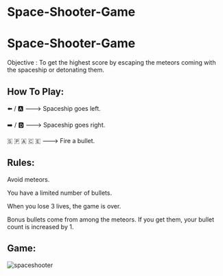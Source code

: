# Space-Shooter-Game
 # Space-Shooter-Game
 
  Objective : To get the highest score by escaping the meteors coming with the spaceship or detonating them.

## How To Play:

⬅️ / 🅰 ---> Spaceship goes left.

➡️ / 🅳  ---> Spaceship goes right.

 🇸  🇵  🇦  🇨  🇪  ---> Fire a bullet.

## Rules:
Avoid meteors.

You have a limited number of bullets.

When you lose 3 lives, the game is over.

Bonus bullets come from among the meteors. If you get them, your bullet count is increased by 1.


## Game:

![spaceshooter](https://user-images.githubusercontent.com/63080047/206876910-514500ef-ca0a-4840-a48f-a3b33ec7446f.gif)
